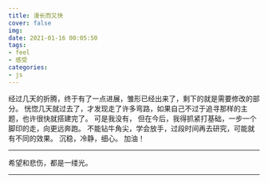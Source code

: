 ```yaml
---
title: 漫长而又快
cover: false
img: 
date: 2021-01-16 00:05:50
tags:
- feel
- 感受
categories:
- js
---
```


经过几天的折腾，终于有了一点进展，雏形已经出来了，剩下的就是需要修改的部分。
恍惚几天就过去了，才发现走了许多弯路，如果自己不过于追寻那样的主题，也许很快就搭建完了。
可是我没有，
但在今后，我得抓紧打基础，一步一个脚印的走，向更远奔跑。
不能钻牛角尖，学会放手，过段时间再去研究，可能就有不同的效果。
沉稳，冷静，细心。
加油！

************
希望和悲伤，都是一缕光。
************



